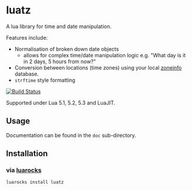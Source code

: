 # luatz

A lua library for time and date manipulation.

Features include:

  - Normalisation of broken down date objects
	  - allows for complex time/date manipulation logic e.g. "What day is it in 2 days, 5 hours from now?"
  - Conversion between locations (time zones) using your local [zoneinfo](https://www.iana.org/time-zones) database.
  - `strftime` style formatting


[![Build Status](https://travis-ci.org/daurnimator/luatz.png)](https://travis-ci.org/daurnimator/luatz)

Supported under Lua 5.1, 5.2, 5.3 and LuaJIT.


## Usage

Documentation can be found in the `doc` sub-directory.


## Installation

### via [luarocks](https://luarocks.org/modules/daurnimator/luatz)

    luarocks install luatz
